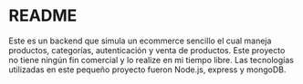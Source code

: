 # README #
Este es un backend que simula un ecommerce sencillo el cual maneja productos, categorías, autenticación y venta de productos. 
Este proyecto no tiene ningún fin comercial y lo realize en mi tiempo libre. Las tecnologías utilizadas en este pequeño proyecto fueron Node.js, express y mongoDB.
